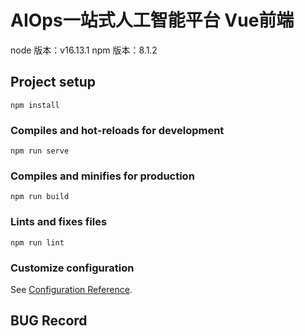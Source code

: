 # AIOps一站式人工智能平台 Vue前端

node 版本：v16.13.1
npm 版本：8.1.2

## Project setup
```
npm install
```

### Compiles and hot-reloads for development
```
npm run serve
```

### Compiles and minifies for production
```
npm run build
```

### Lints and fixes files
```
npm run lint
```

### Customize configuration
See [Configuration Reference](https://cli.vuejs.org/config/).

## BUG Record